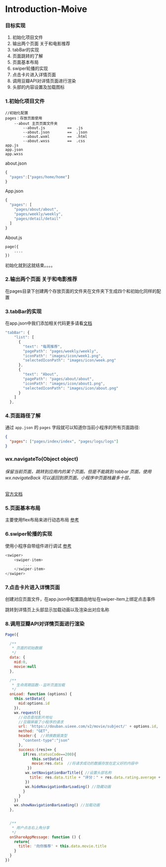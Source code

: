 # Introduction-Moive
### 目标实现

1. 初始化项目文件
2. 输出两个页面 关于和电影推荐
3. tabBar的实现
4. 页面跳转的了解
5. 页面基本布局
6. swiper轮播的实现
7. 点击卡片进入详情页面
8. 调用豆瓣API对详情页面进行渲染
9. 头部的内容设置及加载图标

### 1.初始化项目文件

```
//初始化配置
pages：存放页面使用
	--about 主页页面文件夹
		--about.js			==	.js
		--about.json		==	.json
		--about.wxml		==	.html
		--about.wxss		==	.css
app.js
app.json
app.wxss
```

about.json

```javascript
{
  "pages":["pages/home/home"]
}
```

App.json

```javascript
{
  "pages": [
    "pages/about/about",
    "pages/weekly/weekly",
    "pages/detail/detail"
  ]
}
```

About.js

```
page({
	....
})
```

初始化就到这就结束。。。。

### 2.输出两个页面 关于和电影推荐

在pages目录下创建两个存放页面的文件夹在文件夹下生成四个和初始化同样的配置

### 3.tabBar的实现

在app.json中我们添加相关代码更多请看[文档](https://developers.weixin.qq.com/miniprogram/dev/framework/ability/custom-tabbar.html?search-key=tabBar)

```javascript
"tabBar": {
    "list": [
      {
        "text": "每周推荐",
        "pagePath": "pages/weekly/weekly",
        "iconPath": "images/icon/week1.png",
        "selectedIconPath": "images/icon/week.png"
      },
      {
        "text": "About",
        "pagePath": "pages/about/about",
        "iconPath": "images/icon/about1.png",
        "selectedIconPath": "images/icon/about.png"
      }
    ]
  },
```



### 4.页面路径了解

通过 `app.json` 的 `pages` 字段就可以知道你当前小程序的所有页面路径:

```json
{
  "pages": ["pages/index/index", "pages/logs/logs"]
}
```

### wx.navigateTo(Object object)

###### 保留当前页面，跳转到应用内的某个页面。但是不能跳到 tabbar 页面。使用 wx.navigateBack 可以返回到原页面。小程序中页面栈最多十层。

[官方文档](https://developers.weixin.qq.com/miniprogram/dev/framework/app-service/route.html)

### 5.页面基本布局

主要使用flex布局来进行动态布局 [参考](http://www.ruanyifeng.com/blog/2015/07/flex-grammar.html)

### 6.swiper轮播的实现

使用小程序自带组件进行调试 [参考](https://developers.weixin.qq.com/miniprogram/dev/component/swiper.html)

```javascript
<swiper>
	<swiper-item>
		....
	</swiper-item>
</swiper>
```

### 7.点击卡片进入详情页面

创建对应页面文件，在app.json中配置路由地址在swiper-item上绑定点击事件

跳转到详情页上头部显示加载动画以及渲染出对应名称

### 8.调用豆瓣API对详情页面进行渲染

```javascript
Page({

  /**
   * 页面的初始数据
   */
  data: {
    mid:0,
    movie:null
  },

  /**
   * 生命周期函数--监听页面加载
   */
  onLoad: function (options) {
    this.setData({
      mid:options.id
    }),
    wx.request({
      //动态查找影片地址
      //豆瓣屏蔽了小程序的请求
      url: 'https://douban.uieee.com/v2/movie/subject/' + options.id,
      method: "GET",
      header:{	//转换数据类型
        "content-type":"json"
      },
      success:(res)=> {
        if(res.statusCode==200){
            this.setData({
            movie:res.data	//将请求成功的数据存放在定义好的内容中
          })
         wx.setNavigationBarTitle({ //设置头部名称
           title: res.data.title + "评分：" + res.data.rating.average + "分",
         })
         wx.hideNavigationBarLoading() //隐藏动画
        }
      }  
    })
    wx.showNavigationBarLoading() //加载动画
  },


  /**
   * 用户点击右上角分享
   */
  onShareAppMessage: function () {
    return{
      title: '向你推荐' + this.data.movie.title
    }
  }
})
```

